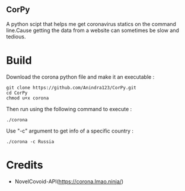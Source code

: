 ## CorPy

A python scipt that helps me get coronavirus statics on the command line.Cause getting the data from a website can sometimes be slow and tedious.

# Build

Download the corona python file and make it an executable :

```
git clone https://github.com/Anindra123/CorPy.git
cd CorPy
chmod u+x corona

```

Then run using the following command to execute :

```
./corona
```

Use "-c" argument to get info of a specific country :

```
./corona -c Russia
```

# Credits

* NovelCovoid-API(https://corona.lmao.ninja/)
